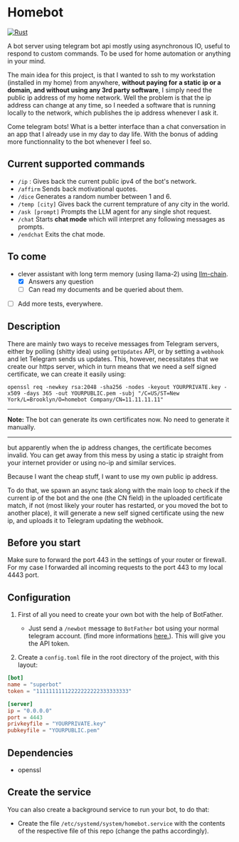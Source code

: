 # Homebot

[![Rust](https://github.com/MedAouadhi/homebot/actions/workflows/rust.yml/badge.svg?branch=master)](https://github.com/MedAouadhi/homebot/actions/workflows/rust.yml)

A bot server using telegram bot api mostly using asynchronous IO, useful to respond to custom commands. To be used for home automation or anything in your mind.

The main idea for this project, is that I wanted to ssh to my workstation (installed in my home) from anywhere, **without paying for a static ip or a domain, and without using any 3rd party software**, I simply need the public ip address of my home network. Well the problem is that the ip address can change at any time, so I needed a software that is running locally to the network, which publishes the ip address whenever I ask it.

Come telegram bots! What is a better interface than a chat conversation in an app that I already use in my day to day life. With the bonus of adding
more functionnality to the bot whenever I feel so.

## Current supported commands
- `/ip` : Gives back the current public ipv4 of the bot's network.
- `/affirm` Sends back motivational quotes.
- `/dice` Generates a random number between 1 and 6.
- `/temp [city]` Gives back the current temprature of any city in the world.
- `/ask [prompt]` Prompts the LLM agent for any single shot request.
- `/chat` Starts **chat mode** which will interpret any following messages as prompts.
- `/endchat` Exits the chat mode.
## To come
- clever assistant with long term memory (using llama-2) using [llm-chain](https://github.com/sobelio/llm-chain).
    - [x] Answers any question
    - [ ] Can read my documents and be queried about them.
- [ ] Add more tests, everywhere.

## Description
There are mainly two ways to receive messages from Telegram servers, either by polling (shitty idea) using `getUpdates` API,
or by setting a `webhook` and let Telegram sends us updates. This, however, necessitates that we create our https server, which in turn means that we need a self signed certificate, we can create it easily using: 
```
openssl req -newkey rsa:2048 -sha256 -nodes -keyout YOURPRIVATE.key -x509 -days 365 -out YOURPUBLIC.pem -subj "/C=US/ST=New York/L=Brooklyn/O=homebot Company/CN=11.11.11.11"
```
---
**Note:** The bot can generate its own certificates now. No need to generate it manually.

---
but apparently when the ip address changes, the certificate becomes invalid.
You can get away from this mess by using a static ip straight from your internet provider or using no-ip and similar services.

Because I want the cheap stuff, I want to use my own public ip address. 

To do that, we spawn an async task along with the main loop to check if the current ip of the bot and the one (the CN field)
in the uploaded certificate match, if not (most likely your router has restarted, or you moved the bot to another place), it will generate
a new self signed certificate using the new ip, and uploads it to Telegram updating the webhook.

## Before you start
Make sure to forward the port 443 in the settings of your router or firewall. For my case I forwarded all incoming requests to the port 443 to my local 4443 port.

## Configuration
1. First of all you need to create your own bot with the help of BotFather.
    - Just send a `/newbot` message to `BotFather` bot using your normal telegram account. (find more informations [here.](https://core.telegram.org/bots/tutorial)). This will give you the API token.

2. Create a `config.toml` file in the root directory of the project, with this layout:
```toml
[bot]
name = "superbot"
token = "11111111112222222222333333333"

[server]
ip = "0.0.0.0"
port = 4443
privkeyfile = "YOURPRIVATE.key"
pubkeyfile = "YOURPUBLIC.pem"
```
## Dependencies
- openssl

## Create the service
You can also create a background service to run your bot, to do that:
- Create the file `/etc/systemd/system/homebot.service` with the contents
of the respective file of this repo (change the paths accordingly).
